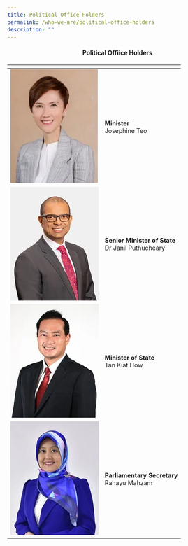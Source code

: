 ```yaml
---
title: Political Office Holders
permalink: /who-we-are/political-office-holders
description: ""
---
```

#### <center>Political Offiice Holders</center>

| <!-- -->    | <!-- -->    |
|-------------|-------------|
| ![Alt text for image on Isomer site](/images/Minister%20Josephine%20Teo.png)| **Minister** <br /> Josephine Teo |
| ![Alt text for image on Isomer site](/images/Dr%20Janil%20Puthucheary.png) | **Senior Minister of State** <br /> Dr Janil Puthucheary|
| ![Alt text for image on Isomer site](/images/TanKiatHow.png)   | **Minister of State**<br /> Tan Kiat How|
|  ![Alt text for image on Isomer site](/images/RahayuMahzam.png)| **Parliamentary Secretary**<br />Rahayu Mahzam|